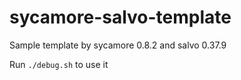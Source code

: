 # sycamore-salvo-template

Sample template by sycamore 0.8.2 and salvo 0.37.9

Run `./debug.sh` to use it